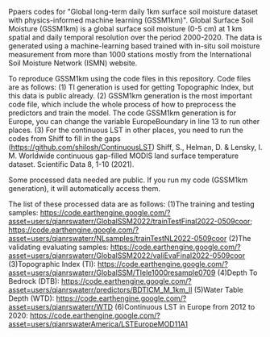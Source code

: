 Ppaers codes for "Global long-term daily 1km surface soil moisture dataset with physics-informed machine learning (GSSM1km)".
Global Surface Soil Moisture (GSSM1km) is a global surface soil moisture (0-5 cm) at 1 km spatial and daily temporal resolution over the period 2000-2020. The data is generated using a machine-learning based trained with in-situ soil moisture measurement from more than 1000 stations mostly from the International Soil Moisture Network (ISMN) website.

To reproduce GSSM1km using the code files in this repository. Code files are as follows:
(1) TI generation is used for getting Topographic Index, but this data is public already.
(2) GSSM1km generation is the most important code file, which include the whole process of how to preprocess the predictors and train the model. The code GSSM1km generation is for Europe, you can change the variable EuropeBoundary in line 13 to run other places.
(3) For the continuous LST in other places, you need to run the codes from Shiff to fill in the gaps (https://github.com/shilosh/ContinuousLST)
Shiff, S., Helman, D. & Lensky, I. M. Worldwide continuous gap-filled MODIS land surface temperature dataset. Scientific Data 8, 1-10 (2021).

Some processed data needed are public. If you run my code (GSSM1km generation), it will automatically access them. 

The list of these processed data are as follows:
(1)The training and testing samples: https://code.earthengine.google.com/?asset=users/qianrswaterr/GlobalSSM2022/trainTestFinal2022-0509coor;
https://code.earthengine.google.com/?asset=users/qianrswaterr/NLsamples/trainTestNL2022-0509coor
(2)The validating evaluating samples: https://code.earthengine.google.com/?asset=users/qianrswaterr/GlobalSSM2022/valiEvaFinal2022-0509coor
(3)Topographic Index (TI): https://code.earthengine.google.com/?asset=users/qianrswaterr/GlobalSSM/TIele1000resample0709
(4)Depth To Bedrock (DTB): https://code.earthengine.google.com/?asset=users/qianrswaterr/predictors/BDTICM_M_1km_ll
(5)Water Table Depth (WTD): https://code.earthengine.google.com/?asset=users/qianrswaterr/WTD
(6)Continuous LST in Europe from 2012 to 2020: https://code.earthengine.google.com/?asset=users/qianrswaterAmerica/LSTEuropeMOD11A1


